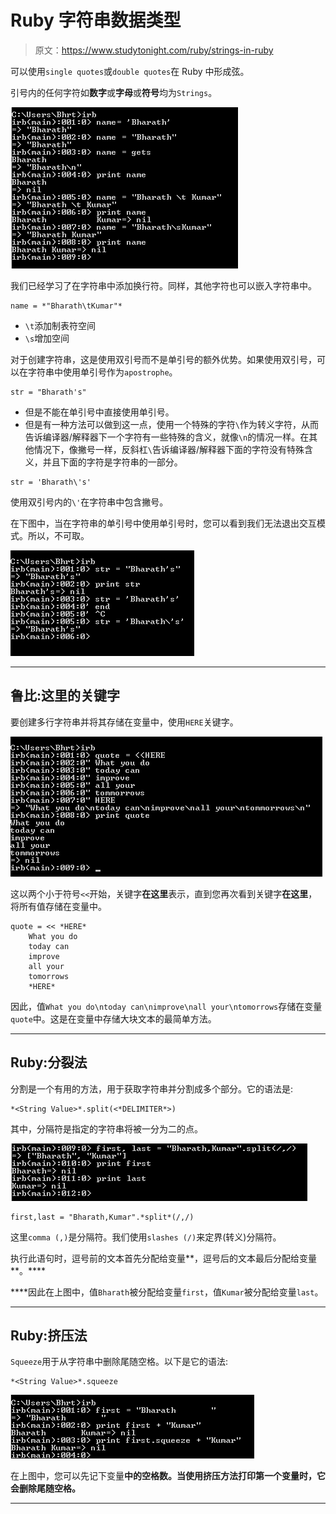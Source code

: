 # Ruby 字符串数据类型

> 原文：<https://www.studytonight.com/ruby/strings-in-ruby>

可以使用`single quotes`或`double quotes`在 Ruby 中形成弦。

引号内的任何字符如**数字**或**字母**或**符号**均为`Strings`。

![String Data Type example in Ruby](img/8fe7d050204ef4309dea4e165cd6782b.png)

我们已经学习了在字符串中添加换行符。同样，其他字符也可以嵌入字符串中。

```
name = *"Bharath\tKumar"*
```

*   `\t`添加制表符空间
*   `\s`增加空间

对于创建字符串，这是使用双引号而不是单引号的额外优势。如果使用双引号，可以在字符串中使用单引号作为`apostrophe`。

```
str = "Bharath's"
```

*   但是不能在单引号中直接使用单引号。
*   但是有一种方法可以做到这一点，使用一个特殊的字符`\`作为转义字符，从而告诉编译器/解释器下一个字符有一些特殊的含义，就像`\n`的情况一样。在其他情况下，像撇号一样，反斜杠`\`告诉编译器/解释器下面的字符没有特殊含义，并且下面的字符是字符串的一部分。

```
str = 'Bharath\'s'
```

使用双引号内的`\'`在字符串中包含撇号。

在下图中，当在字符串的单引号中使用单引号时，您可以看到我们无法退出交互模式。所以，不可取。

![Including apostrophe in a String by using escape characters in Ruby](img/70262ff2536ad47261b8571689e1e709.png)

* * *

## 鲁比:这里的关键字

要创建多行字符串并将其存储在变量中，使用`HERE`关键字。

![Here keyword example in Ruby](img/4219e185f7c17e5e3edaeaaf79c5b1a0.png)

这以两个小于符号`<<`开始，关键字**在这里**表示，直到您再次看到关键字**在这里**，将所有值存储在变量中。

```
quote = << *HERE*
	What you do
	today can
	improve
	all your
	tomorrows
	*HERE*

```

因此，值`What you do\ntoday can\nimprove\nall your\ntomorrows`存储在变量`quote`中。这是在变量中存储大块文本的最简单方法。

* * *

## Ruby:分裂法

分割是一个有用的方法，用于获取字符串并分割成多个部分。它的语法是:

```
*<String Value>*.split(<*DELIMITER*>)
```

其中，分隔符是指定的字符串将被一分为二的点。

![Split method in String data type in Ruby](img/b2189a63ef45b4b6a52ead356b5a7a3f.png)

```
first,last = "Bharath,Kumar".*split*(/,/)
```

这里`comma (,)`是分隔符。我们使用`slashes (/)`来定界(转义)分隔符。

执行此语句时，逗号前的文本首先分配给变量**，逗号后的文本最后分配给变量**。****

 ****因此在上图中，值`Bharath`被分配给变量`first`，值`Kumar`被分配给变量`last`。

* * *

## Ruby:挤压法

`Squeeze`用于从字符串中删除尾随空格。以下是它的语法:

```
*<String Value>*.squeeze
```

![Squeeze method in String data type in Ruby](img/446cfa038738aa65dd2bb10f331bcc80.png)

在上图中，您可以先记下变量**中的空格数。当使用挤压方法打印第一个变量时，它会删除尾随空格。**

 *** * *******
